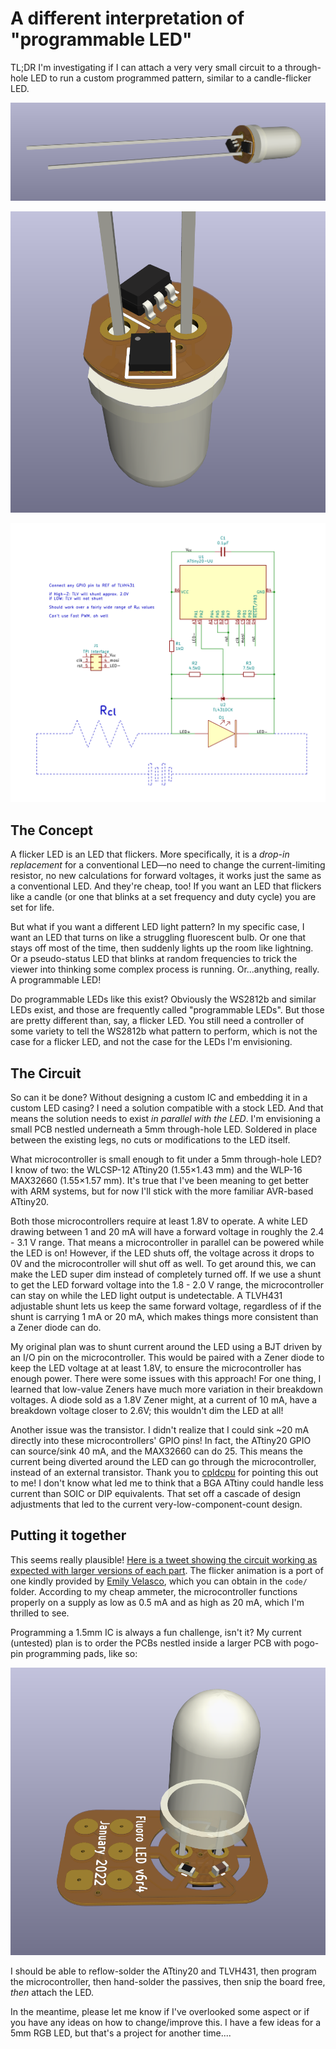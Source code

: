 # A different interpretation of "programmable LED"

TL;DR I'm investigating if I can attach a very very small circuit to a through-hole LED to run a custom programmed pattern, similar to a candle-flicker LED.

![A 3d render of a 5mm through-hole LED with a small PCB on the underside of the lens](sideside.png)

![A 3d render of a 5mm through-hole LED with a small PCB on the underside of the lens](underside.png)

![The schematic of the aforementioned small PCB](schematic.png)


## The Concept

A flicker LED is an LED that flickers. More specifically, it is a _drop-in replacement_ for a conventional LED—no need to change the current-limiting resistor, no new calculations for forward voltages, it works just the same as a conventional LED. And they're cheap, too! If you want an LED that flickers like a candle (or one that blinks at a set frequency and duty cycle) you are set for life.

But what if you want a different LED light pattern? In my specific case, I want an LED that turns on like a struggling fluorescent bulb. Or one that stays off most of the time, then suddenly lights up the room like lightning. Or a pseudo-status LED that blinks at random frequencies to trick the viewer into thinking some complex process is running. Or...anything, really. A programmable LED!

Do programmable LEDs like this exist? Obviously the WS2812b and similar LEDs exist, and those are frequently called "programmable LEDs". But those are pretty different than, say, a flicker LED. You still need a controller of some variety to tell the WS2812b what pattern to perform, which is not the case for a flicker LED, and not the case for the LEDs I'm envisioning.

## The Circuit

So can it be done? Without designing a custom IC and embedding it in a custom LED casing? I need a solution compatible with a stock LED. And that means the solution needs to exist _in parallel with the LED_. I'm envisioning a small PCB nestled underneath a 5mm through-hole LED. Soldered in place between the existing legs, no cuts or modifications to the LED itself.

What microcontroller is small enough to fit under a 5mm through-hole LED? I know of two: the WLCSP-12 ATtiny20 (1.55×1.43 mm) and the WLP-16 MAX32660 (1.55×1.57 mm). It's true that I've been meaning to get better with ARM systems, but for now I'll stick with the more familiar AVR-based ATtiny20.

Both those microcontrollers require at least 1.8V to operate. A white LED drawing between 1 and 20 mA will have a forward voltage in roughly the 2.4 - 3.1 V range. That means a microcontroller in parallel can be powered while the LED is on! However, if the LED shuts off, the voltage across it drops to 0V and the microcontroller will shut off as well. To get around this, we can make the LED super dim instead of completely turned off. If we use a shunt to get the LED forward voltage into the 1.8 - 2.0 V range, the microcontroller can stay on while the LED light output is undetectable. A TLVH431 adjustable shunt lets us keep the same forward voltage, regardless of if the shunt is carrying 1 mA or 20 mA, which makes things more consistent than a Zener diode can do.

My original plan was to shunt current around the LED using a BJT driven by an I/O pin on the microcontroller. This would be paired with a Zener diode to keep the LED voltage at at least 1.8V, to ensure the microcontroller has enough power. There were some issues with this approach! For one thing, I learned that low-value Zeners have much more variation in their breakdown voltages. A diode sold as a 1.8V Zener might, at a current of 10 mA, have a breakdown voltage closer to 2.6V; this wouldn't dim the LED at all!

Another issue was the transistor. I didn't realize that I could sink ~20 mA directly into these microcontrollers' GPIO pins! In fact, the ATtiny20 GPIO can source/sink 40 mA, and the MAX32660 can do 25. This means the current being diverted around the LED can go through the microcontroller, instead of an external transistor. Thank you to [cpldcpu](https://cpldcpu.wordpress.com) for pointing this out to me! I don't know what led me to think that a BGA ATtiny could handle less current than SOIC or DIP equivalents. That set off a cascade of design adjustments that led to the current very-low-component-count design.

## Putting it together

This seems really plausible! [Here is a tweet showing the circuit working as expected with larger versions of each part](https://twitter.com/DHammarskjold/status/1483334537580998658). The flicker animation is a port of one kindly provided by [Emily Velasco](https://twitter.com/MLE_Online), which you can obtain in the `code/` folder. According to my cheap ammeter, the microcontroller functions properly on a supply as low as 0.5 mA and as high as 20 mA, which I'm thrilled to see.

Programming a 1.5mm IC is always a fun challenge, isn't it? My current (untested) plan is to order the PCBs nestled inside a larger PCB with pogo-pin programming pads, like so:

![A 3d render of the small PCB inside a larger PCB with pads for connecting a programmer](programming.png)

I should be able to reflow-solder the ATtiny20 and TLVH431, then program the microcontroller, then hand-solder the passives, then snip the board free, *then* attach the LED.

In the meantime, please let me know if I've overlooked some aspect or if you have any ideas on how to change/improve this. I have a few ideas for a 5mm RGB LED, but that's a project for another time....